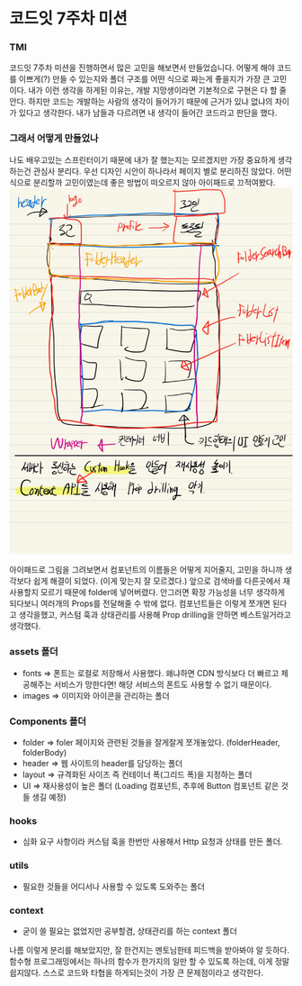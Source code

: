 # 코드잇 7주차 미션

### TMI

코드잇 7주차 미션을 진행하면서 많은 고민을 해보면서 만들었습니다.
어떻게 해야 코드를 이쁘게(?) 만들 수 있는지와 폴더 구조를 어떤 식으로 짜는게 좋을지가 가장 큰 고민이다.
내가 이런 생각을 하게된 이유는, 개발 지망생이라면 기본적으로 구현은 다 할 줄 안다. 하지만 코드는 개발하는 사람의 생각이 들어가기 때문에 근거가 있냐 없냐의 차이가 있다고 생각한다.
내가 남들과 다르려면 내 생각이 들어간 코드라고 판단을 했다.

### 그래서 어떻게 만들었나

나도 배우고있는 스프린터이기 때문에 내가 잘 했는지는 모르겠지만 가장 중요하게 생각하는건 관심사 분리다.
우선 디자인 시안이 하나라서 페이지 별로 분리하진 않았다. 어떤식으로 분리할까 고민이였는데 좋은 방법이 떠오르지 않아
아이패드로 끄적여봤다.
![구상도](./구상도.jpg)

아이패드로 그림을 그려보면서 컴포넌트의 이름들은 어떻게 지어줄지, 고민을 하니까 생각보다 쉽게 해결이 되었다. (이게 맞는지 잘 모르겠다.)
앞으로 검색바를 다른곳에서 재사용할지 모르기 때문에 folder에 넣어버렸다. 안그러면 확장 가능성을 너무 생각하게 되다보니 여러개의 Props를 전달해줄 수 밖에 없다.
컴포넌트들은 이렇게 쪼개면 된다고 생각을했고, 커스텀 훅과 상태관리를 사용해 Prop drilling을 안하면 베스트일거라고 생각했다.

### assets 폴더

- fonts => 폰트는 로컬로 저장해서 사용했다. 왜냐하면 CDN 방식보다 더 빠르고 제공해주는 서비스가 망한다면! 해당 서비스의 폰트도 사용할 수 없기 때문이다.
- images => 이미지와 아이콘을 관리하는 폴더

### Components 폴더

- folder => foler 페이지와 관련된 것들을 잘게잘게 쪼개놓았다. (folderHeader, folderBody)
- header => 웹 사이트의 header를 담당하는 폴더
- layout => 규격화된 사이즈 즉 컨테이너 폭(그리드 폭)을 지정하는 폴더
- UI => 재사용성이 높은 폴더 (Loading 컴포넌트, 추후에 Button 컴포넌트 같은 것들 생길 예정)

### hooks

- 심화 요구 사항이라 커스텀 훅을 한번만 사용해서 Http 요청과 상태를 만든 폴더.

### utils

- 필요한 것들을 어디서나 사용할 수 있도록 도와주는 폴더

### context

- 굳이 쓸 필요는 없었지만 공부할겸, 상태관리를 하는 context 폴더

나름 이렇게 분리를 해보았지만, 잘 한건지는 멘토님한테 피드백을 받아봐야 알 듯하다.
함수형 프로그래밍에서는 하나의 함수가 한가지의 일만 할 수 있도록 하는데, 이게 정말 쉽지않다.
스스로 코드와 타협을 하게되는것이 가장 큰 문제점이라고 생각한다.
